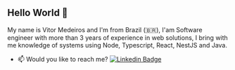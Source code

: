 
## Hello World 👋

My name is Vitor Medeiros and I'm from Brazil (🇧🇷), I'am Software engineer with more than 3 years of experience in web solutions, I bring with me knowledge of systems using Node, Typescript, React, NestJS and Java.

- 📫 Would you like to reach me? [![Linkedin Badge](https://img.shields.io/badge/-LinkedIn-blue?style=flat-square&logo=Linkedin&logoColor=white&link=https://www.linkedin.com/in/vitormedeiros911/)](https://www.linkedin.com/in/vitormedeiros911/)
